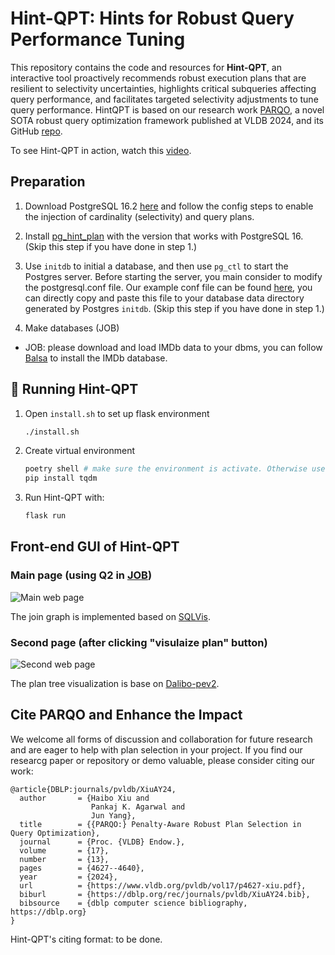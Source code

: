 # Hint-QPT: Hints for Robust Query Performance Tuning


This repository contains the code and resources for **Hint-QPT**, an interactive tool proactively recommends robust execution plans that are resilient to selectivity uncertainties, highlights critical subqueries affecting query performance, and facilitates targeted selectivity adjustments to tune query performance. 
HintQPT is based on our research work [PARQO](https://www.vldb.org/pvldb/vol17/p4627-xiu.pdf), a novel SOTA robust query optimization framework published at VLDB 2024, and its GitHub [repo](https://github.com/Hap-Hugh/PARQO).

To see Hint-QPT in action, watch this [video](https://drive.google.com/file/d/118beHtnIVvdFgygvcrNKhD3mdb6EEoM9/view?usp=sharing).




## Preparation
1. Download PostgreSQL 16.2 [here](https://github.com/Hap-Hugh/PG16) and follow the config steps to enable the injection of cardinality (selectivity) and query plans.
2. Install [pg_hint_plan](https://github.com/ossc-db/pg_hint_plan/releases) with the version that works with PostgreSQL 16. (Skip this step if you have done in step 1.)
3. Use <code>initdb</code> to initial a database, and then use <code>pg_ctl</code> to start the Postgres server. Before starting the server, you main consider to modify the postgresql.conf file. Our example conf file can be found [here](https://github.com/Hap-Hugh/PG16), you can directly copy and paste this file to your database data directory generated by Postgres <code>initdb</code>. (Skip this step if you have done in step 1.)

4. Make databases (JOB)
- JOB: please download and load IMDb data to your dbms, you can follow [Balsa](<https://github.com/balsa-project/balsa>) to install the IMDb database.


## 🚀 Running Hint-QPT

1. Open `install.sh` to set up flask environment
   ```sh
   ./install.sh
   
2. Create virtual environment
   ```sh
   poetry shell # make sure the environment is activate. Otherwise use source .venv/bin/activate
   pip install tqdm

3. Run Hint-QPT with:
   ```sh
   flask run


## Front-end GUI of Hint-QPT

### Main page (using Q2 in [JOB](https://github.com/gregrahn/join-order-benchmark))
![Main web page](main_page.jpg)

The join graph is implemented based on [SQLVis](https://github.com/Giraphne/sqlvis).

### Second page (after clicking "visulaize plan" button)
![Second web page](second_page.jpg)

The plan tree visualization is base on [Dalibo-pev2](https://github.com/dalibo/pev2).


## Cite PARQO and Enhance the Impact

We welcome all forms of discussion and collaboration for future research and are eager to help with plan selection in your project. If you find our researcg paper or repository or demo valuable, please consider citing our work:
~~~
@article{DBLP:journals/pvldb/XiuAY24,
  author       = {Haibo Xiu and
                  Pankaj K. Agarwal and
                  Jun Yang},
  title        = {{PARQO:} Penalty-Aware Robust Plan Selection in Query Optimization},
  journal      = {Proc. {VLDB} Endow.},
  volume       = {17},
  number       = {13},
  pages        = {4627--4640},
  year         = {2024},
  url          = {https://www.vldb.org/pvldb/vol17/p4627-xiu.pdf},
  biburl       = {https://dblp.org/rec/journals/pvldb/XiuAY24.bib},
  bibsource    = {dblp computer science bibliography, https://dblp.org}
}
~~~

Hint-QPT's citing format: to be done.

